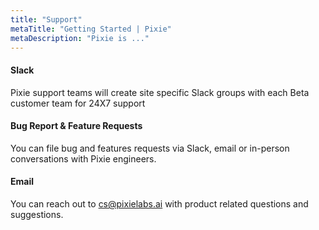 ```yaml
---
title: "Support"
metaTitle: "Getting Started | Pixie"
metaDescription: "Pixie is ..."
---
```


#### Slack 
Pixie support teams will create site specific Slack groups with each Beta customer team for 24X7 support

#### Bug Report & Feature Requests
You can file bug and features requests via Slack, email or in-person conversations with Pixie engineers. 

#### Email 
You can reach out to cs@pixielabs.ai with product related questions and suggestions.